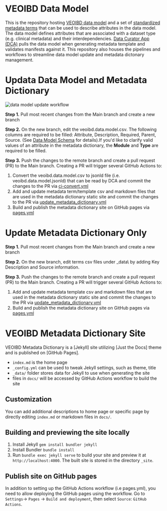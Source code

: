 # VEOIBD Data Model

This is the repository hosting [VEOIBD data model](https://github.com/VEOIBD/data_models/blob/main/veoibd.data.model.csv) and a set of [standardized metadata terms](https://github.com/VEOIBD/data_models/tree/main/_data) that can be used to describe attributes in the data model. The data model defines attributes that are associated with a dataset type (e.g. clinical metadata) and their interdependencies. [Data Curator App (DCA)](https://dca.app.sagebionetworks.org/) pulls the data model when generating metadata template and validates manifests against it. This repository also houses the pipelines and workflows to streamline data model update and metadata dictonary management.  

# Updata Data Model and Metadata Dictionary
![data model update workflow](https://github.com/VEOIBD/data_models/assets/90745557/675279c2-918b-469c-9e6c-9002762d49dc)

**Step 1.** Pull most recent changes from the Main branch and create a new branch

**Step 2.** On the new branch, edit the veoibd.data.model.csv. The following columns are required to be filled: Attribute, Description, Required, Parent, Source. (See [Data Model Schema](https://sagebionetworks.jira.com/wiki/spaces/SCHEM/pages/2473623559/The+Data+Model+Schema) for details).If you'd like to clarify valid values of an attribute in the metadata dictionary, the **Module** and **Type** are required to be filled.  

**Step 3.** Push the changes to the remote branch and create a pull request (PR) to the Main branch. Creating a PR will trigger several GitHub Actions to: 
 1. Convert the veoibd.data.model.csv to jsonld file (i.e. veoibd.data.model.jsonld) that can be read by DCA and commit the changes to the PR via [ci-convert.yml](https://github.com/VEOIBD/data_models/blob/main/.github/workflows/ci-convert.yml)
 2. Add and update metadata term/template csv and markdown files that are used in the metadata dictionary static site and commit the changes to the PR via [update_metadata_dictionary.yml](https://github.com/VEOIBD/data_models/blob/main/.github/workflows/update_metadata_dictionary.yml)
 3. Build and publish the metadata dictionary site on GitHub pages via [pages.yml](https://github.com/VEOIBD/data_models/blob/main/.github/workflows/pages.yml)

# Update Metadata Dictionary Only

**Step 1.** Pull most recent changes from the Main branch and create a new branch

**Step 2.** On the new branch, edit terms csv files under \_data\ by adding Key Description and Source information.

**Step 3.** Push the changes to the remote branch and create a pull request (PR) to the Main branch. Creating a PR will trigger several GitHub Actions to: 
1. Add and update metadata template csv and markdown files that are used in the metadata dictionary static site and commit the changes to the PR via [update_metadata_dictionary.yml](https://github.com/VEOIBD/data_models/blob/main/.github/workflows/update_metadata_dictionary.yml)
2. Build and publish the metadata dictionary site on GitHub pages via [pages.yml](https://github.com/VEOIBD/data_models/blob/main/.github/workflows/pages.yml)

# VEOIBD Metadata Dictionary Site
VEOIBD Metadata Dictionary is a [Jekyll] site utilizing [Just the Docs] theme and is published on [GitHub Pages]. 

- `index.md` is the home page 
- `_config.yml` can be used to tweak Jekyll settings, such as theme, title
- `_data/` folder stores data for Jekyll to use when generating the site
- files in `docs/` will be accessed by GitHub Actions workflow to build the site

## Customization
You can add additional descriptions to home page or specific page by directly editing `index.md` or markdown files in `docs/`. 

## Building and previewing the site locally

1. Install Jekyll `gem install bundler jekyll`
2. Install Bundler `bundle install`
3. Run `bundle exec jekyll serve` to build your site and preview it at `http://localhost:4000`. The built site is stored in the directory `_site`.

## Publish site on GitHub pages
In addition to setting up the GitHub Actions workflow (i.e pages.yml), you need to allow deploying the GitHub pages using the workflow. Go to `Settings`-> `Pages` -> `Build and deployment`, then select `Source`: `GitHub Actions`.
